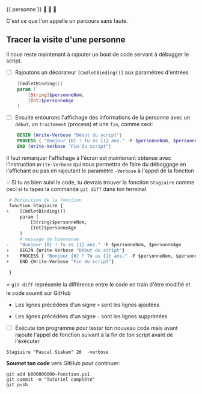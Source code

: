{{ personne }} :tada: :tada: :tada: 

C'est ce que l'on appelle un parcours sans faute.

## Tracer la visite d'une personne

Il nous reste maintenant à rajouter un bout de code servant à débugger le script.

- [ ] Rajoutons un décorateur `[CmdletBinding()]`  aux paramètres d'entrées

```powershell
    [CmdletBinding()]
    param (
        [String]$personneNom,
        [Int]$personneAge
    )
```

- [ ] Ensuite entourons l'affichage des informations de la personne avec un `début`, un `traitement` (process) et une `fin`, comme ceci:

```powershell
    BEGIN {Write-Verbose "Début du script"}
    PROCESS { "Bonjour {0} ! Tu as {1} ans." -F $personneNom, $personneAge }
    END {Write-Verbose "Fin du script"}
```

Il faut remarquer l'affichage à l'écran est maintenant obtenue avec l'instruction `Write-Verbose` qui nous permettra de faire du déboggage en l'affichant ou pas en rajoutant le paramètre `-Verbose` à l'appel de la fonction

:bulb: Si tu as bien suivi le code, tu devrais trouver la fonction `Stagiaire` comme ceci si tu tapes la commande `git diff` dans ton terminal

```python
 # Definition de la fonction
 function Stagiaire {
+    [CmdletBinding()]
     param (
         [String]$personneNom,
         [Int]$personneAge
     )
     # message de bienvenue 
-    "Bonjour {0} ! Tu as {1} ans." -F $personneNom, $personneAge
+    BEGIN {Write-Verbose "Début du script"}
+    PROCESS { "Bonjour {0} ! Tu as {1} ans." -F $personneNom, $personneAge }
+    END {Write-Verbose "Fin du script"}
 
 }
 ```

:star:  `git diff` représente la différence entre le code en train d'ètre modifié et le code soumit sur GitHub

* Les lignes précédées d'un signe `+` sont les lignes ajoutées

* Les lignes précédées d'un signe `-` sont les lignes supprimées

- [ ]  Éxécute ton programme pour tester ton nouveau code mais avant rajoute l'appel de fonction suivant à la fin de ton script avant de l'éxécuter

```
Stagiaire "Pascal Siakam" 26  -verbose
```


**Soumet ton code** vers GitHub pour continuer:
```
git add b000000000-fonction.ps1
git commit -m "Tutoriel complété"
git push
```
